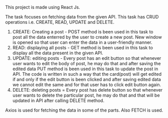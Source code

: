 This project is made using React Js.

The task focuses on fetching data from the given API. This task has CRUD operations i.e. CREATE, READ, UPDATE and DELETE. 
1) CREATE: Creating a post - POST method is been used in this task to post all the data enterred by the user to create a new post. New window is opened so that user can enter the data in a user-friendly manner.
2) READ: displaying all posts - GET method is been used in this task to display all the data present in the given API.
3) UPDATE: editing posts - Every post has an edit button so that whenever user wants to edit the body of post, he may do that and after saving the edited data PUT method is been used in this task to update the post in API. The code is written in such a way that the card(post) will get edited if and only if the edit button is been clicked and after saving edited data we cannot edit the same and for that user has to click edit button again.
4) DELETE: deleting posts = Every post has delete button so that whenever user wants to delete the particular post, he may do that and that will be updated in API after calling DELETE method.

Axios is used for fetching the data in some of the parts. Also FETCH is used.

